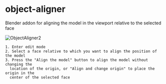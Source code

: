 # object-aligner
Blender addon for aligning the model in the viewport relative to the selected face


![ObjectAligner2](https://user-images.githubusercontent.com/124485867/233630457-8d363a60-9e74-477d-bfd9-4a25b482d4a3.png)



    1. Enter edit mode
    2. Select a face relative to which you want to align the position of the model
    3. Press the "Align the model" button to align the model without changing the
      location of the origin, or "Align and change origin" to place the origin in the
      center of the selected face
